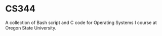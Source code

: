 # CS344
A collection of Bash script and C code for Operating Systems I course at Oregon State University.
